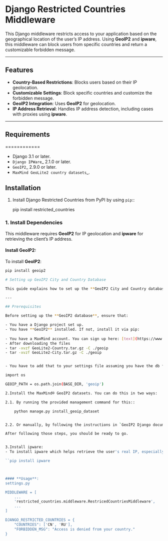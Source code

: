 # Django Restricted Countries Middleware

This Django middleware restricts access to your application based on the geographical location of the user’s IP address. Using **GeoIP2** and **ipware**, this middleware can block users from specific countries and return a customizable forbidden message.

---

## Features

- **Country-Based Restrictions**: Blocks users based on their IP geolocation.
- **Customizable Settings**: Block specific countries and customize the forbidden message.
- **GeoIP2 Integration**: Uses **GeoIP2** for geolocation.
- **IP Address Retrieval**: Handles IP address detection, including cases with proxies using **ipware**.

---

## Requirements
============

- Django 3.1 or later.
- `Django IPWare`_ 2.1.0 or later.
- `GeoIP2`_ 2.9.0 or later.
- `MaxMind GeoLite2 country datasets`_.

## Installation

1. Install Django Restricted Countries from PyPI by using ``pip``::

    pip install restricted_countries

### 1. Install Dependencies

This middleware requires **GeoIP2** for IP geolocation and **ipware** for retrieving the client’s IP address.

#### **Install GeoIP2**:

To install **GeoIP2**:

```bash
pip install geoip2

# Setting up GeoIP2 City and Country Database

This guide explains how to set up the **GeoIP2 City and Country database** in your Django project. MaxMind's **GeoIP2** database provides geolocation information about IP addresses, including country and city details. You can use this database to restrict access based on a user's location, retrieve detailed geolocation information, and enhance your web application.

---

## Prerequisites

Before setting up the **GeoIP2 database**, ensure that:

- You have a Django project set up.
- You have **GeoIP2** installed. If not, install it via pip:
  
- You have a MaxMind account. You can sign up here: [text](https://www.maxmind.com/en/geoip-databases)
- After downloading the files
- tar -xvzf GeoLite2-Country.tar.gz -C ./geoip
- tar -xvzf GeoLite2-City.tar.gz -C ./geoip


- You have to add that to your settings file assuming you have the db files in a folder named geoip in the root folder

import os

GEOIP_PATH = os.path.join(BASE_DIR, 'geoip')

2.Install the MaxMind® GeoIP2 datasets. You can do this in two ways:

2.1. By running the provided management command for this::

    python manage.py install_geoip_dataset


2.2. Or manually, by following the instructions in `GeoIP2 Django documentation`_.

After following those steps, you should be ready to go.


3.Install ipware:
- To install ipware which helps retrieve the user's real IP, especially when they are behind a proxy:

``pip install ipware



#### **Usage**:
settings.py

MIDDLEWARE = [
    ...
    'restricted_countries.middleware.RestricedCountriesMiddleware',
    ...
]

DJANGO_RESTRICTED_COUNTRIES = {
    "COUNTRIES": ['CN', 'RU'],
    "FORBIDDEN_MSG": "Access is denied from your country."
}
